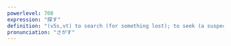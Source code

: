 ```yaml
---
powerlevel: 708
expression: "探す"
definition: "(v5s,vt) to search (for something lost); to seek (a suspect in a crime); to search (for something desired, needed); to look for; (P)"
pronunciation: "さがす"
---
```

